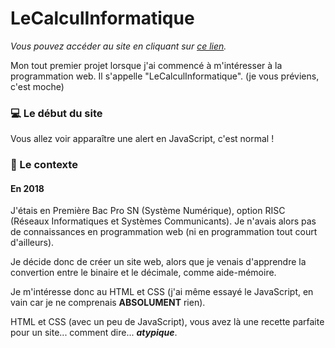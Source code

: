 # LeCalculInformatique
*Vous pouvez accéder au site en cliquant sur [ce lien](https://gentlhug.github.io/LeCalculInformatique/).*

Mon tout premier projet lorsque j'ai commencé à m'intéresser à la programmation web. Il s'appelle "LeCalculInformatique". (je vous préviens, c'est moche)

### :computer: Le début du site
Vous allez voir apparaître une alert en JavaScript, c'est normal !

### :book: Le contexte
#### En 2018
J'étais en Première Bac Pro SN (Système Numérique), option RISC (Réseaux Informatiques et Systèmes Communicants). Je n'avais alors pas de connaissances en programmation web (ni en programmation tout court d'ailleurs).

Je décide donc de créer un site web, alors que je venais d'apprendre la convertion entre le binaire et le décimale, comme aide-mémoire.

Je m'intéresse donc au HTML et CSS (j'ai même essayé le JavaScript, en vain car je ne comprenais **ABSOLUMENT** rien).

HTML et CSS (avec un peu de JavaScript), vous avez là une recette parfaite pour un site... comment dire... ***atypique***.
